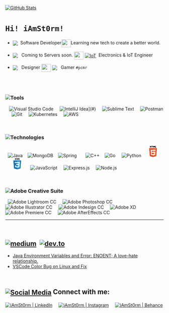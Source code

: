 [<img title="GitHub Stats" src="https://github-readme-stats.vercel.app/api?username=iamst0rm&show_icons=true&theme=vue&hide=prs,issues,contribs"/>](https://github.com/iAmSt0rm?tab=repositories)

# `Hi! iAmSt0rm!`

<!--
**iAmSt0rm/iAmSt0rm** is a ✨ _special_ ✨ repository because its `README.md` (this file) appears on your GitHub profile.
![GitHub Stats](https://github-readme-stats.vercel.app/api?username=iamst0rm&show_icons=true&theme=default&hide=prs,issues,contribs&title_color=4C566A)
-->

- <img align="center" height="25px" src="https://pics.freeicons.io/uploads/icons/png/14760371461555931396-512.png"/>&nbsp; Software Developer<img align="center" height="25px" width="30px" src="https://img.icons8.com/ios/50/000000/vertical-line.png" />Learning new tech to create a better world.

- <img align="center" height="25px" src="https://user-images.githubusercontent.com/44945139/108477995-f59aa100-72b9-11eb-8cbc-a0d4f92c9449.png"/> &nbsp; Coming to Servers soon.
[<img align="center" height="25px" width="30px" src="https://img.icons8.com/ios/50/000000/vertical-line.png" />](#)
[<img align="center" title="IoT" alt="IoT" width="26px" src="https://img.icons8.com/ios-filled/50/000000/internet-of-things.png" />](#)&nbsp; Electronics & IoT Engineer
- [<img align="center" height="25px" src="https://pics.freeicons.io/uploads/icons/png/6684101501555931400-512.png"/>](#) &nbsp; Designer
[<img align="center" height="25px" width="30px" src="https://img.icons8.com/ios/50/000000/vertical-line.png" />](#)
[<img align="center" width="25px" src="https://pics.freeicons.io/uploads/icons/png/9364660901536063363-512.png"/>](#) &nbsp; Gamer `#pcmr`

<br>

<br>

<!-- # **Skills** -->
### <img align="center" title="Tools" alt="Tools" height="32px" src="https://img.shields.io/badge/TechStack-Tools-%23434C5E.svg?&style=for-the-badge&logoColor=white&labelColor=2E3440" />&nbsp;
&nbsp;&nbsp;
<img src="https://cdn.worldvectorlogo.com/logos/visual-studio-code-1.svg"
alt="Visual Studio Code"
title="Visual Studio Code"
height="36"
width="36"
/>&nbsp;&nbsp;&nbsp;&nbsp;
<img src="https://cdn.worldvectorlogo.com/logos/intellij-idea-1.svg"
alt="IntelliJ Idea"
title="IntelliJ Idea"
height="36"
width="36"
/>](#)&nbsp;&nbsp;&nbsp;&nbsp;
<img src="https://cdn.worldvectorlogo.com/logos/sublime-text.svg"
alt="Sublime Text"
title="Sublime Text"
height="36"
width="36"
/>&nbsp;&nbsp;&nbsp;&nbsp;
<img src="https://www.vectorlogo.zone/logos/getpostman/getpostman-icon.svg"
alt="Postman"
alt="Postman"
title="Postman"
height="36"
width="36"
/>&nbsp;&nbsp;&nbsp;&nbsp;
<img src="https://www.vectorlogo.zone/logos/git-scm/git-scm-icon.svg"
alt="Git"
title="Git"
height="36"
width="36"
/>&nbsp;&nbsp;&nbsp;&nbsp;
<img src="https://www.vectorlogo.zone/logos/kubernetes/kubernetes-icon.svg"
alt="Kubernetes"
title="Kubernetes"
height="36"
width="36"
/>&nbsp;&nbsp;&nbsp;&nbsp;
<img src="https://cdn.worldvectorlogo.com/logos/aws-2.svg"
alt="AWS"
title="AWS"
height="36"
width="48"
/>

<br>

### <img align="center" title="Technologies" alt="Technologies" height="32px" src="https://img.shields.io/badge/TechStack-Technologies-%23434C5E.svg?&style=for-the-badge&logoColor=white&labelColor=2E3440" />&nbsp;
&nbsp;&nbsp;<img src="https://cdn.worldvectorlogo.com/logos/java-14.svg"
alt="Java"
title="Java"
height="36"
width="36"
/> &nbsp;&nbsp;
<img src="https://cdn.worldvectorlogo.com/logos/mongodb-icon-1.svg"
alt="MongoDB"
title="MongoDB"
height="40"
width=""
/>&nbsp;&nbsp;&nbsp;
<img src="https://cdn.worldvectorlogo.com/logos/spring-3.svg"
alt="Spring"
title="Spring"
height="36"
width="32"
/>&nbsp;&nbsp;&nbsp;&nbsp;&nbsp;&nbsp;
<img src="https://cdn.worldvectorlogo.com/logos/c.svg"
alt="C++"
title="C++"
height="36"
width="36"
/>&nbsp;&nbsp;&nbsp;
<img src="https://cdn.worldvectorlogo.com/logos/golang-1.svg"
alt="Go"
title="Go"
height="36"
width="64"
/>&nbsp;&nbsp;&nbsp;&nbsp;
<img src="https://cdn.worldvectorlogo.com/logos/python-5.svg"
alt="Python"
title="Python"
height="36"
width="36"
/>&nbsp;&nbsp;&nbsp;&nbsp;
<img src="https://raw.githubusercontent.com/devicons/devicon/master/icons/html5/html5-original-wordmark.svg"
alt="HTML5"
title="HTML5"
height="36"
width="36"
/>&nbsp;&nbsp;&nbsp;&nbsp;
<img src="https://raw.githubusercontent.com/devicons/devicon/master/icons/css3/css3-original-wordmark.svg"
alt="CSS3"
title="CSS3"
height="36"
width="36"
/>&nbsp;&nbsp;&nbsp;&nbsp;&nbsp;
<img src="https://cdn.worldvectorlogo.com/logos/logo-javascript.svg"
alt="JavaScript"
title="JavaScript"
height="36"
width="36"
/>&nbsp;&nbsp;&nbsp;&nbsp;
<img src="https://user-images.githubusercontent.com/44945139/146669289-e69ad861-bd3e-44ed-b88e-e4ee4ec22877.png"
alt="Express.js"
title="Express.js"
height="24"
width="106"
/>&nbsp;&nbsp;&nbsp;&nbsp;
<img src="https://cdn.worldvectorlogo.com/logos/nodejs-icon.svg"
alt="Node.js"
title="Node.js"
height="36"
width="36"
/>&nbsp;&nbsp;&nbsp;&nbsp;



<br>

### <img align="center" title="Adobe Creative Suite" alt="Adobe Creative Suite" height="32px" src="https://img.shields.io/badge/Adobe-CreativeCloud-%23434C5E.svg?&style=for-the-badge&logo=adobe&logoColor=white&labelColor=2E3440" />
&nbsp;&nbsp;<img src="https://iconape.com/wp-content/files/mm/373284/svg/373284.svg"
alt="Adobe Lightroom CC"
title="Adobe Lightroom CC"
height="36"
width="36"
/>&nbsp;&nbsp;&nbsp;&nbsp;
<img src="https://iconape.com/wp-content/files/ix/373285/svg/373285.svg"
alt="Adobe Photoshop CC"
title="Adobe Photoshop CC"
height="36"
width="36"
/>&nbsp;&nbsp;&nbsp;&nbsp;
<img src="https://iconape.com/wp-content/files/tr/373282/svg/373282.svg"
alt="Adobe Illustrator CC"
title="Adobe Illustrator CC"
height="36"
width="36"
/>&nbsp;&nbsp;&nbsp;&nbsp;
<img src="https://iconape.com/wp-content/files/ld/373283/svg/373283.svg"
alt="Adobe Indesign CC"
title="Adobe Indesign CC"
height="36"
width="36"
/>&nbsp;&nbsp;&nbsp;&nbsp;
<img src="https://iconape.com/wp-content/files/ai/373290/svg/373290.svg"
alt="Adobe XD"
title="Adobe XD"
height="36"
width="36"
/>&nbsp;&nbsp;&nbsp;&nbsp;
<img src="https://iconape.com/wp-content/files/ky/373287/svg/373287.svg"
alt="Adobe Premiere CC"
title="Adobe Premiere CC"
height="36"
width="36"
/>&nbsp;&nbsp;&nbsp;&nbsp;
<img src="https://user-images.githubusercontent.com/44945139/146665888-30e5c41e-afb7-4862-b2b5-c5bf672515a8.png"
alt="Adobe AfterEffects CC"
title="Adobe AfterEffects CC"
height="36"
width="36"
/>&nbsp;&nbsp;&nbsp;&nbsp;

---

<br>

## [<img align="center" title="Medium" alt="medium" height="32px" src="https://img.shields.io/badge/medium-%2312100E.svg?&style=for-the-badge&logo=medium&logoColor=white" />](https://medium.com/@iamstorm)&nbsp; [<img align="center" title="Dev.to" alt="dev.to" height="32px" src="https://img.shields.io/badge/DEV.TO-%230A0A0A.svg?&style=for-the-badge&logo=devdotto&logoColor=white" />](https://dev.to/iamst0rm)&nbsp;

- [Java Environment Variables and Error: ENOENT; A love-hate relationship.](https://iamparas.medium.com/java-environment-variables-and-error-enoent-a-love-hate-relationship-4e2fe5339228)&nbsp;
- [VSCode Color Bug on Linux and Fix](https://medium.com/@iamstorm/vscode-bug-on-linux-7ca4c4544d24)&nbsp;

<br>

## [<img align="center" title="Social Media" alt="Social Media" width="32px" src="https://cdn-icons-png.flaticon.com/512/2065/2065157.png" />](#)&nbsp;Connect with me:

[<img align="center" title="LinkedIn | Paras Verma" alt="iAmSt0rm | LinkedIn" height="28px" src="https://img.shields.io/badge/linkedin-%230077B5.svg?&style=for-the-badge&logo=linkedin&logoColor=white" />][linkedin]
&nbsp;&nbsp;&nbsp;
[<img align="center" title="Instagram | Paras Verma" alt="iAmSt0rm | Instagram" height="28px" src="https://img.shields.io/badge/instagram-%23E4405F.svg?&style=for-the-badge&logo=instagram&logoColor=white" />][instagram]
&nbsp;&nbsp;&nbsp;
[<img align="center" title="Behance | Paras Verma" alt="iAmSt0rm | Behance" height="28px" src="https://img.shields.io/badge/behance-%23000000.svg?&style=for-the-badge&logo=behance&logoColor=white" />][behance]
&nbsp;&nbsp;&nbsp;

<!-- [<img align="center" alt="iAmSt0rm | Behance" width="26px" src="https://cdn.jsdelivr.net/npm/simple-icons@3.3.0/icons/behance.svg" />][behance] -->
<!-- [<img align="center" title="Facebook | Paras Verma" alt="iAmSt0rm | Facebook" height="28px" src="https://img.shields.io/badge/facebook-%231877F2.svg?&style=for-the-badge&logo=facebook&logoColor=white" />][facebook]
&nbsp;&nbsp;&nbsp; -->

[linkedin]: https://www.linkedin.com/in/paraskrv/
[instagram]: https://www.instagram.com/whimsically_sober/
[behance]: https://www.behance.net/parasverma/
[facebook]: https://www.facebook.com/Sonu44589


<!-- [<img align="center" title="RobotOperatingSystem (ROS)" alt="RobotOperatingSystem (ROS)" width="22px" src="https://img.icons8.com/ios-filled/100/000000/r.png" /><img align="center" title="RobotOperatingSystem (ROS)" alt="RobotOperatingSystem (ROS)" width="22px" src="https://img.icons8.com/ios-filled/100/000000/o.png" /><img align="center" title="RobotOperatingSystem (ROS)" alt="RobotOperatingSystem (ROS)" width="22px" src="https://img.icons8.com/ios-filled/100/000000/s.png" />](#) -->
